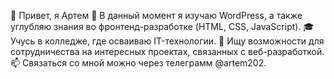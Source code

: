👋 Привет, я Артем
🌱 В данный момент я изучаю WordPress, а также углубляю знания во фронтенд-разработке (HTML, CSS, JavaScript).
🎓 Учусь в колледже, где осваиваю IT-технологии.
💞️ Ищу возможности для сотрудничества на интересных проектах, связанных с веб-разработкой.
📫 Связаться со мной можно через телеграмм @artem202.

<!---
Weeltip/Weeltip is a ✨ special ✨ repository because its `README.md` (this file) appears on your GitHub profile.
You can click the Preview link to take a look at your changes.
--->

